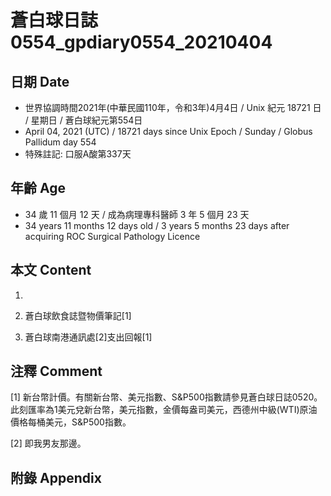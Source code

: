 [_metadata_:encoding]: - "utf-8"
[_metadata_:language]: - "zh-Hant-TW"
[_metadata_:fileformat]: - "markdown"
[_metadata_:MIME_type]: - "text/plain"
[_metadata_:markdown_version]: - "commonmark version 0.29"
[_metadata_:markdown_spec]: - "https://spec.commonmark.org/0.29/"

# 蒼白球日誌0554_gpdiary0554_20210404 #

## 日期 Date ##

* 世界協調時間2021年(中華民國110年，令和3年)4月4日 / Unix 紀元 18721 日 / 星期日 / 蒼白球紀元第554日
* April 04, 2021 (UTC) / 18721 days since Unix Epoch / Sunday / Globus Pallidum day 554
* 特殊註記: 口服A酸第337天

## 年齡 Age ##

* 34 歲 11 個月 12 天 / 成為病理專科醫師 3 年 5 個月 23 天
* 34 years 11 months 12 days old / 3 years 5 months 23 days after acquiring ROC Surgical Pathology Licence

## 本文 Content ##

1. 

    
2. 蒼白球飲食誌暨物價筆記[1]

    
3. 蒼白球南港通訊處[2]支出回報[1]

    

## 注釋 Comment ##

[1] 新台幣計價。有關新台幣、美元指數、S&P500指數請參見蒼白球日誌0520。此刻匯率為1美元兌新台幣，美元指數，金價每盎司美元，西德州中級(WTI)原油價格每桶美元，S&P500指數。


[2] 即我男友那邊。



## 附錄 Appendix ##

